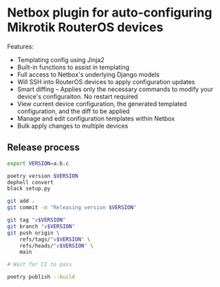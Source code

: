 # Netbox plugin for auto-configuring Mikrotik RouterOS devices

Features:

* Templating config using Jinja2
* Built-in functions to assist in templating
* Full access to Netbox's underlying Django models
* Will SSH into RouterOS devices to apply configuration updates
* Smart diffing – Applies only the necessary commands to modify your device's configuraiton. No restart required
* View current device configuration, the generated templated configuration, and the diff to be applied
* Manage and edit configuration templates within Netbox
* Bulk apply changes to multiple devices

## Release process

```bash
export VERSION=a.b.c

poetry version $VERSION
dephell convert
black setup.py

git add .
git commit -m "Releasing version $VERSION"

git tag "v$VERSION"
git branch "v$VERSION"
git push origin \
    refs/tags/"v$VERSION" \
    refs/heads/"v$VERSION" \
    main

# Wait for CI to pass

poetry publish --build
```
